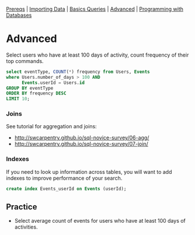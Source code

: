 [Prereqs](Prereqs.md#installing-mysql) | [Importing Data](Import.md#import) | [Basics Queries](BasicQueries.md#basic) |  [Advanced](Advanced.md#advanced) | [Programming with Databases](Programming.md#programming)

# Advanced

Select users who have at least 100 days of activity, count frequency of their top commands.

```sql
select eventType, COUNT(*) frequency from Users, Events 
where Users.number_of_days > 100 AND
      Events.userId = Users.id
GROUP BY eventType
ORDER BY frequency DESC
LIMIT 10;
```

### Joins 

See tutorial for aggregation and joins:

* http://swcarpentry.github.io/sql-novice-survey/06-agg/
* http://swcarpentry.github.io/sql-novice-survey/07-join/

### Indexes

If you need to look up information across tables, you will want to add indexes to improve performance of your search.

```sql
create index Events_userId on Events (userId);
```

## Practice

* Select average count of events for users who have at least 100 days of activities.